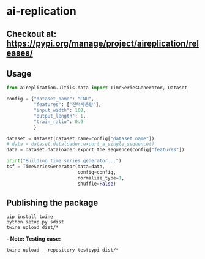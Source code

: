 # ai-replication

## Checkout at: **https://pypi.org/manage/project/aireplication/releases/**

## Usage
```python
from aireplication.ultils.data import TimeSeriesGenerator, Dataset

config = {"dataset_name": "CNU",
          "features": ["전력사용량"],
          "input_width": 168,
          "output_length": 1,
          "train_ratio": 0.9
          }

dataset = Dataset(dataset_name=config["dataset_name"])
# data = dataset.dataloader.export_a_single_sequence()
data = dataset.dataloader.export_the_sequence(config["features"])

print("Building time series generator...")
tsf = TimeSeriesGenerator(data=data,
                          config=config,
                          normalize_type=1,
                          shuffle=False)

```

## Publishing the package
```shell
pip install twine
python setup.py sdist
twine upload dist/*
```

**- Note: Testing case:**
```shell
twine upload --repository testpypi dist/*
```
